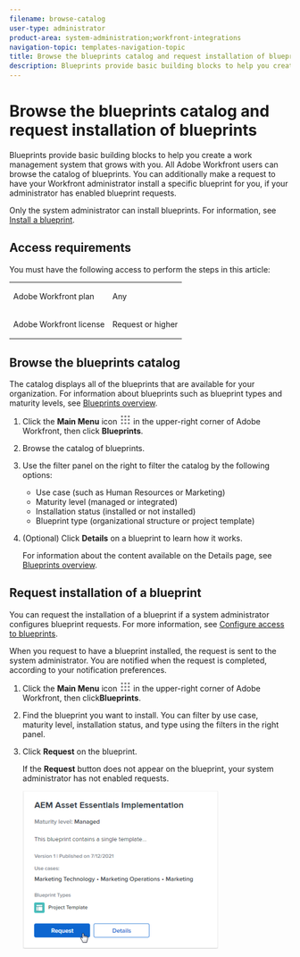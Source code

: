 ```yaml
---
filename: browse-catalog
user-type: administrator
product-area: system-administration;workfront-integrations
navigation-topic: templates-navigation-topic
title: Browse the blueprints catalog and request installation of blueprints
description: Blueprints provide basic building blocks to help you create a work management system that grows with you. All Adobe Workfront users can browse the catalog of blueprints. You can additionally make a request to have your Workfront administrator install a specific blueprint for you, if your administrator has enabled blueprint requests.
---
```


# Browse the blueprints catalog and request installation of blueprints

Blueprints provide basic building blocks to help you create a work management system that grows with you. All Adobe Workfront users can browse the catalog of blueprints. You can additionally make a request to have your Workfront administrator install a specific blueprint for you, if your administrator has enabled blueprint requests.

Only the system administrator can install blueprints. For information, see [Install a blueprint](../../administration-and-setup/blueprints/blueprints-install.md).

## Access requirements

You must have the following access to perform the steps in this article:

<table cellspacing="0"> 
 <col> 
 <col> 
 <tbody> 
  <tr> 
   <td role="rowheader">Adobe Workfront plan</td> 
   <td> <p> Any</p> </td> 
  </tr> 
  <tr> 
   <td role="rowheader">Adobe Workfront license</td> 
   <td> <p>Request or higher</p> </td> 
  </tr> <!--
   <tr data-mc-conditions="QuicksilverOrClassic.Draft mode"> 
    <td role="rowheader">Access level configurations</td> 
    <td> <p>&nbsp;</p> </td> 
   </tr>
  --> 
 </tbody> 
</table>

## Browse the blueprints catalog

The catalog displays all of the blueprints that are available for your organization. For information about blueprints such as blueprint types and maturity levels, see [Blueprints overview](../../administration-and-setup/blueprints/blueprints-overview.md).

1. Click the **Main Menu** icon ![](assets/main-menu-icon.png) in the upper-right corner of Adobe Workfront, then click **Blueprints**.
1. Browse the catalog of blueprints.
1. Use the filter panel on the right to filter the catalog by the following options:

   * Use case (such as Human Resources or Marketing)
   * Maturity level (managed or integrated)
   * Installation status (installed or not installed)
   * Blueprint type (organizational structure or project template)

1. (Optional) Click **Details** on a blueprint to learn how it works.

   For information about the content available on the Details page, see [Blueprints overview](../../administration-and-setup/blueprints/blueprints-overview.md).

## Request installation of a blueprint

You can request the installation of a blueprint if a system administrator configures blueprint requests.&nbsp;For more information, see [Configure access to blueprints](../../administration-and-setup/blueprints/configure-access-to-blueprints.md).

When you request to have a blueprint installed, the request is sent to the system administrator. You are notified when the request is completed, according to your notification preferences.

1. Click the **Main Menu** icon ![](assets/main-menu-icon.png) in the upper-right corner of Adobe Workfront, then click**Blueprints**.
1. Find the blueprint you want to install. You can filter by use case, maturity level, installation status, and type using the filters in the right panel.
1. Click **Request** on the blueprint.

   If the **Request** button does not appear on the blueprint, your system administrator has not enabled requests.

   ![Request blueprint](assets/blueprints-non-admin-request-bp-350x283.png)

